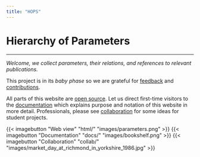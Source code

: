```yaml
---
title: "HOPS"
---
```


# <span class="glow">H</span>ierarchy <span class="glow">o</span>f <span class="glow">P</span>arameter<span class="glow">s</span>

---

*Welcome, we collect parameters, their relations, and references to relevant publications.*

This project is in its *baby phase* so we are grateful for [feedback](./collab/contact/) and [contributions](./collab/).

All parts of this website are [open source](https://github.com/vaclavblazej/parameters-code).
Let us direct first-time visitors to the [documentation](docs/) which explains purpose and notation of this website in more detail.
Professionals, please see [collaboration](collab/) for some ideas for student projects.

<div class="imagebuttons">
    {{< imagebutton "Web view" "html/" "images/parameters.png" >}}
    {{< imagebutton "Documentation" "docs/" "images/bookshelf.png" >}}
    {{< imagebutton "Collaboration" "collab/" "images/market_day_at_richmond_in_yorkshire_1986.jpg" >}}
</div>

<br/>
